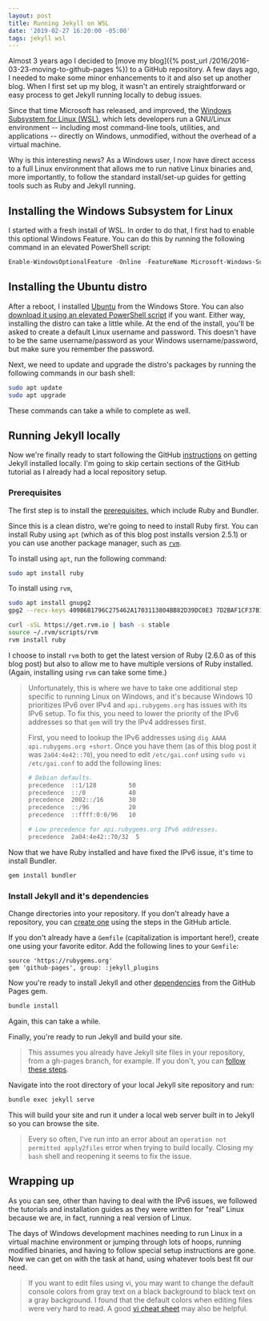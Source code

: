 ```yaml
---
layout: post
title: Running Jekyll on WSL
date: '2019-02-27 16:20:00 -05:00'
tags: jekyll wsl
---
```


Almost 3 years ago I decided to [move my blog]({% post_url /2016/2016-03-23-moving-to-github-pages %}) to a GitHub repository. A few days ago, I needed to make some minor enhancements to it and also set up another blog. When I first set up my blog, it wasn't an entirely straightforward or easy process to get Jekyll running locally to debug issues. 

Since that time Microsoft has released, and improved, the [Windows Subsystem for Linux (WSL)](https://docs.microsoft.com/en-us/windows/wsl/about), which lets developers run a GNU/Linux environment -- including most command-line tools, utilities, and applications -- directly on Windows, unmodified, without the overhead of a virtual machine.

Why is this interesting news? As a Windows user, I now have direct access to a full Linux environment that allows me to run native Linux binaries and, more importantly, to follow the standard install/set-up guides for getting tools such as Ruby and Jekyll running.

## Installing the Windows Subsystem for Linux
I started with a fresh install of WSL. In order to do that, I first had to enable this optional Windows Feature. You can do this by running the following command in an elevated PowerShell script: 

```powershell
Enable-WindowsOptionalFeature -Online -FeatureName Microsoft-Windows-Subsystem-Linux
```

## Installing the Ubuntu distro
After a reboot, I installed [Ubuntu](https://www.microsoft.com/store/p/ubuntu/9nblggh4msv6) from the Windows Store. You can also [download it using an elevated PowerShell script](https://docs.microsoft.com/en-us/windows/wsl/install-manual) if you want. Either way, installing the distro can take a little while. At the end of the install, you'll be asked to create a default Linux username and password. This doesn't have to be the same username/password as your Windows username/password, but make sure you remember the password.

Next, we need to update and upgrade the distro's packages by running the following commands in our bash shell:

```bash
sudo apt update
sudo apt upgrade
```

These commands can take a while to complete as well.

## Running Jekyll locally
Now we're finally ready to start following the GitHub [instructions](https://help.github.com/en/articles/setting-up-your-github-pages-site-locally-with-jekyll) on getting Jekyll installed locally. I'm going to skip certain sections of the GitHub tutorial as I already had a local repository setup.

### Prerequisites

The first step is to install the [prerequisites](https://help.github.com/en/articles/setting-up-your-github-pages-site-locally-with-jekyll#requirements), which include Ruby and Bundler.

Since this is a clean distro, we're going to need to install Ruby first. You can install Ruby using `apt` (which as of this blog post installs version 2.5.1) or you can use another package manager, such as [`rvm`](http://rvm.io/). 

To install using `apt`, run the following command:

```bash
sudo apt install ruby
```

To install using `rvm`, 

```bash
sudo apt install gnupg2
gpg2 --recv-keys 409B6B1796C275462A1703113804BB82D39DC0E3 7D2BAF1CF37B13E2069D6956105BD0E739499BDB

curl -sSL https://get.rvm.io | bash -s stable
source ~/.rvm/scripts/rvm
rvm install ruby
```

I choose to install `rvm` both to get the latest version of Ruby (2.6.0 as of this blog post) but also to allow me to have multiple versions of Ruby installed. (Again, installing using `rvm` can take some time.)

> Unfortunately, this is where we have to take one additional step specific to running Linux on Windows, and it's because Windows 10 prioritizes IPv6 over IPv4 and `api.rubygems.org` has issues with its IPv6 setup. To fix this, you need to lower the priority of the IPv6 addresses so that `gem` will try the IPv4 addresses first.
>
> First, you need to lookup the IPv6 addresses using `dig AAAA api.rubygems.org +short`. Once you have them (as of this blog post it was `2a04:4e42::70`), you need to edit `/etc/gai.conf` using `sudo vi /etc/gai.conf` to add the following lines:
>
>```bash
># Debian defaults.
>precedence  ::1/128         50
>precedence  ::/0            40
>precedence  2002::/16       30
>precedence  ::/96           20
>precedence  ::ffff:0:0/96   10
>
># Low precedence for api.rubygems.org IPv6 addresses.
>precedence  2a04:4e42::70/32  5
>```

Now that we have Ruby installed and have fixed the IPv6 issue, it's time to install Bundler. 

```bash
gem install bundler
```

### Install Jekyll and it's dependencies

Change directories into your repository. If you don't already have a repository, you can [create one](https://help.github.com/en/articles/setting-up-your-github-pages-site-locally-with-jekyll#step-1-create-a-local-repository-for-your-jekyll-site) using the steps in the GitHub article.

If you don't already have a `Gemfile` (capitalization is important here!), create one using your favorite editor. Add the following lines to your `Gemfile`:

```
source 'https://rubygems.org'
gem 'github-pages', group: :jekyll_plugins
```

Now you're ready to install Jekyll and other [dependencies](https://pages.github.com/versions/) from the GitHub Pages gem.

```bash
bundle install
```

Again, this can take a while.

Finally, you're ready to run Jekyll and build your site. 

> This assumes you already have Jekyll site files in your repository, from a gh-pages branch, for example. If you don't, you can [follow these steps](https://help.github.com/en/articles/setting-up-your-github-pages-site-locally-with-jekyll#step-3-optional-generate-jekyll-site-files).

Navigate into the root directory of your local Jekyll site repository and run:

```bash
bundle exec jekyll serve
```

This will build your site and run it under a local web server built in to Jekyll so you can browse the site.

> Every so often, I've run into an error about an `operation not permitted apply2files` error when trying to build locally. Closing my `bash` shell and reopening it seems to fix the issue.

## Wrapping up
As you can see, other than having to deal with the IPv6 issues, we followed the tutorials and installation guides as they were written for "real" Linux because we are, in fact, running a real version of Linux.

The days of Windows development machines needing to run Linux in a virtual machine environment or jumping through lots of hoops, running modified binaries, and having to follow special setup instructions are gone. Now we can get on with the task at hand, using whatever tools best fit our need.

> If you want to edit files using vi, you may want to change the default console colors from gray text on a black background to black text on a gray background. I found that the default colors when editing files were very hard to read. A good [vi cheat sheet](https://ryanstutorials.net/linuxtutorial/cheatsheetvi.php) may also be helpful.
